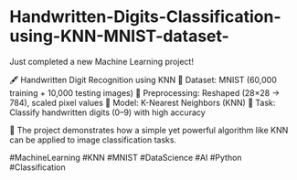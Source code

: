 # Handwritten-Digits-Classification-using-KNN-MNIST-dataset-
Just completed a new Machine Learning project!

🖋 Handwritten Digit Recognition using KNN
🔹 Dataset: MNIST (60,000 training + 10,000 testing images)
🔹 Preprocessing: Reshaped (28×28 → 784), scaled pixel values
🔹 Model: K-Nearest Neighbors (KNN)
🔹 Task: Classify handwritten digits (0–9) with high accuracy

📌 The project demonstrates how a simple yet powerful algorithm like KNN can be applied to image classification tasks.



#MachineLearning #KNN #MNIST #DataScience #AI #Python #Classification
